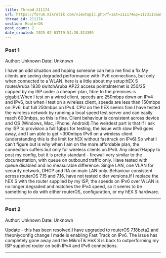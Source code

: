 ```yaml
---
title: Thread-211174
url: https://forum.mikrotik.com/viewtopic.php?f=2&t=211174&p=1123115&amp;sid=3b77a3334c914448dbbc02bfdff4c3aa#p1123115
thread_id: 211174
section: RouterOS
post_count: 2
date_crawled: 2025-02-03T19:54:20.524399
---
```


### Post 1
Author: Unknown
Date: Unknown

I have an odd situation and hoping someone can help me find a fix.My clients are seeing degraded performance with IPv6 connections, but only when connected to a WLAN. here is a little about my setup:hEX S routerAruba 1930 switchAruba AP22 access pointsInternet is 250/25 capped by my ISP under a cheaper plan, fibre to the premises is gigabit.When I test on a wired client, speeds are 250mbps down on IPv4 and IPv6, but when I test on a wireless client, speeds are less than 150mbps on IPv6, but full 250mbps on IPv4. CPU on the hEX seems fine.I have tested the wireless network by running a local speed test server and can easily reach 600mbps, so this is fine. Client behaviour is consistent across device and OS (Windows, Mac, iPhone, Android).The weirdest part is that if I ask my ISP to provision a full 1gbps for testing, the issue with slow IPv6 goes away, and I am able to get ~300mbps IPv6 on a wireless client (understanding this is the limit for hEX without fasttrack on IPv6).So what I can’t figure out is why when I am on the more affordable plan, the connection suffers but only for wireless clients on IPv6. Any ideas?Happy to post my config, but it is pretty standard - firewall very similar to the documentation, with queue on outbound traffic only. Have tested with queue disabled and no measurable difference. Single LAN, one VLAN for security network, DHCP and RA on main LAN only. Behaviour consistent across routerOS 7.15 and 7.16, have not tested older versions.If I replace the hEX S with the router supplied by my ISP, the speeds on IPv6 over WLAN is no longer degraded and matches the IPv4 speed, so it seems to be something to do with either routerOS, configuration, or my hEX S hardware.

---
### Post 2
Author: Unknown
Date: Unknown

Update - this has been resolved.I have upgraded to routerOS 7.18beta2 and theonlyconfig change I made is enabling Fast Track on IPv6. The issue has completely gone away and the MikroTik HeX S is back to outperforming my ISP supplied router on both IPv4 and IPv6 connections.

---
